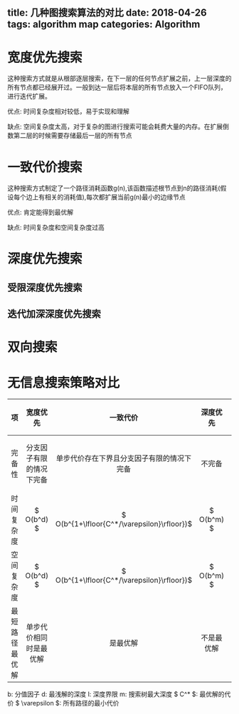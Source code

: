 title: 几种图搜索算法的对比
date: 2018-04-26
tags: algorithm map
categories: Algorithm
---

# 宽度优先搜索
这种搜索方式就是从根部逐层搜索，在下一层的任何节点扩展之前，上一层深度的所有节点都已经展开过。一般到达一层后将本层的所有节点放入一个FIFO队列，进行迭代扩展。

优点: 时间复杂度相对较低，易于实现和理解

缺点: 空间复杂度太高，对于复杂的图进行搜索可能会耗费大量的内存。在扩展倒数第二层的时候需要存储最后一层的所有节点


# 一致代价搜索
这种搜索方式制定了一个路径消耗函数g(n),该函数描述根节点到n的路径消耗(假设每个边上有相关的消耗值),每次都扩展当前g(n)最小的边缘节点

优点: 肯定能得到最优解

缺点: 时间复杂度和空间复杂度过高

# 深度优先搜索

## 受限深度优先搜索

## 迭代加深深度优先搜索

# 双向搜索


# 无信息搜索策略对比

| 项             | 宽度优先                   | 一致代价                                     | 深度优先   | 受限深度优先   | 迭代加深深度优先           | 双向搜索                                           |
| ----------:    | :------------------------: | :------------------------------------------: | :--------: | :------------: | :------------------------: | :------------------------------------------------- |
| 完备性         | 分支因子有限的情况下完备   | 单步代价存在下界且分支因子有限的情况下完备   | 不完备     | 不完备         | 分支因子有限的情况下完备   | 双向都是用宽度优先搜索且分支因子有限的情况下完备   |
| 时间复杂度     | $ O(b^d) $                 | $ O(b^{1+\lfloor{C^*/\varepsilon}\rfloor})$            | $ O(b^m) $ | $ O(b^l) $     | $ O(b^d) $                 | $ O(b^{d/2}) $                                     |
| 空间复杂度     | $ O(b^d) $                 | $ O(b^{1+\lfloor{C^*/\varepsilon}\rfloor})$            | $ O(b^m) $ | $ O(b^l) $     | $ O(b^d) $                 | $ O(b^{d/2}) $                                     |
| 最短路径最优解 | 单步代价相同时是最优解     | 是最优解                                     | 不是最优解 | 不是最优解     | 单步代价相同时是最优解     | 单步代价相同且双向都使用宽度优先搜索时是最优解     |

b: 分值因子
d: 最浅解的深度
l: 深度界限
m: 搜索树最大深度
$ C^* $: 最优解的代价
$ \varepsilon $: 所有路径的最小代价



